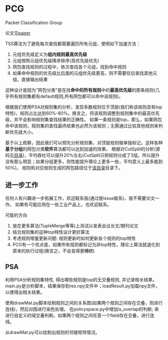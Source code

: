 # PCG

Packet Classification Group

论文见[paper](./PCG_paper.pdf)

TSS算法为了避免每次查找都需要遍历所有元组，使用如下加速方法：

1. 元组优先级定义为**组内规则最高优先级**
2. 元组按照元组优先级降序排序(高优先级优先)
3. 网包查找规则的过程中，依次查找各个元组，找到命中规则
4. 如果命中规则的优先级比后面的元组优先级更高，则不需要往后查找其他元组，直接输出结果

这种设计是因为"网包分类"是在找**命中的所有规则**中的**最高优先级**的那条规则(几乎所有规则集都有default规则,所有网包都可以命中该规则)。

根据我们使用PSA对规则集的分析，发现多数规则位于顶层(我们称该规则具有top特性)，规则占比达到60%-80%。换言之，将该规则调整到规则集中的最高优先级，并不会影响规则集查找结果的正确性。
如果一条规则是top，那么，如果网包命中该规则，规则集的查找最终结果也必然为该规则；无需通过比较其他规则来判断优先级大小。

基于以上观察，因此我们可以预先分析规则集，对顶层规则做单独标记。这样各种**基于分组**的网包分类**软件**算法都可以达到加速的效果。
根据对CutSplit的分析(源码见[目录](./CutSplit/))，平均吞吐可以提升20%左右(CutSplit只把规则分成了3组，所以提升没有那么明显；如果分组更多，则性能提升理论上更多一些，平均意义上最多能到50%)。
规则和对应规则生成的网包路径位于[该目录](./PSA/pc_plat/rule_trace)目录下。

## 进一步工作

任何人有兴趣进一步拓展工作，欢迎联系我(通过提issue联系)，我不需要论文一作。
如果有可能应用在一些工业产品上，也欢迎联系。

可能的方向

1. 放在更多算法(TupleMerge等等)上测试以发表会议长文/期刊论文
2. 结合规则集的这种top特性设计更好算法
3. 考虑规则增量更新问题: 规则更新时如何更新各个规则的top特性
4. PCG有一个优点是，如果所有规则都标记为非top特性，理论上算法就退化到原来的执行过程(换言之，不会变得更糟糕)

## PSA

利用PSA分析规则集特性, 得出哪些规则是top的无交叠规则, 并记录相关结果。
main.py是分析脚本，结果保存到res.npy文件中；loadResult.py加载npy文件，以便得出相关结果。

使用drawMat.py脚本绘制规则之间的关系图(如果两个规则之间存在交叠，则进行连线)，然后对图进行染色处理。
在policyspace.py中增加is_overlap的判断; 来进行自定义的域交叠判断。如果两个规则之间任意一个field存在交叠，进行连线。

从drawMat.py可以绘制出规则的邻接矩阵情况。

